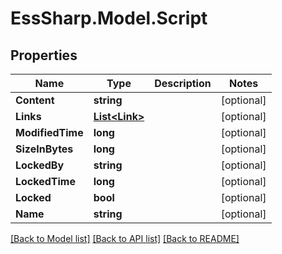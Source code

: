 # EssSharp.Model.Script

## Properties

Name | Type | Description | Notes
------------ | ------------- | ------------- | -------------
**Content** | **string** |  | [optional] 
**Links** | [**List&lt;Link&gt;**](Link.md) |  | [optional] 
**ModifiedTime** | **long** |  | [optional] 
**SizeInBytes** | **long** |  | [optional] 
**LockedBy** | **string** |  | [optional] 
**LockedTime** | **long** |  | [optional] 
**Locked** | **bool** |  | [optional] 
**Name** | **string** |  | [optional] 

[[Back to Model list]](../README.md#documentation-for-models) [[Back to API list]](../README.md#documentation-for-api-endpoints) [[Back to README]](../README.md)

